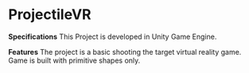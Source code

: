 # ProjectileVR
<b>Specifications</b>
This Project is developed in Unity Game Engine.

<b>Features</b>
The project is a basic shooting the target virtual reality game. Game is built with primitive shapes only.
